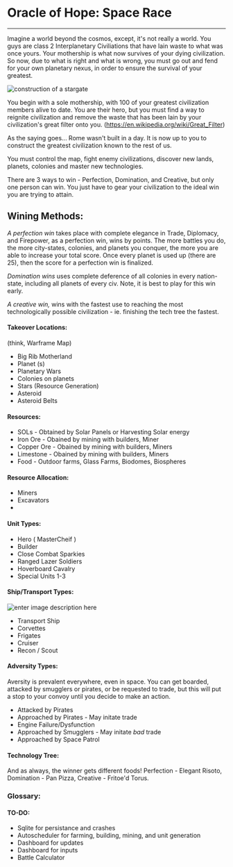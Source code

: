 # Oracle of Hope: Space Race
---
Imagine a world beyond the cosmos, except, it's not really a world. You guys are class 2 Interplanetary Civiliations that have lain waste to what was once yours. Your mothership is what now survives of your dying civilization. So now, due to what is right and what is wrong, you must go out and fend for your own planetary nexus, in order to ensure the survival of your greatest.

 ![construction of a stargate](https://image.freepik.com/free-photo/human-ring-stronghold-outer-planet-science-fiction-illustration_456031-76.jpg)

You begin with a sole mothership, with 100 of your greatest civilization members alive to date. You are their hero, but you must find a way to reignite civilization and remove the waste that has been lain by your civilization's great filter onto you. (https://en.wikipedia.org/wiki/Great_Filter)

  

As the saying goes... Rome wasn't built in a day. It is now up to you to construct the greatest civilization known to the rest of us.

You must control the map, fight enemy civilizations, discover new lands, planets, colonies and master new technologies.

There are 3 ways to win - Perfection, Domination, and Creative, but only one person can win. You just have to gear your civilization to the ideal win you are trying to attain.

## Wining Methods:

*A perfection win* takes place with complete elegance in Trade, Diplomacy, and Firepower, as a perfection win, wins by points. The more battles you do, the more city-states, colonies, and planets you conquer, the more you are able to increase your total score. Once every planet is used up (there are 25), then the score for a perfection win is finalized.

*Domination wins* uses complete deference of all colonies in every nation-state, including all planets of every civ. Note, it is best to play for this win early.

*A creative win,* wins with the fastest use to reaching the most technologically possible civilization - ie. finishing the tech tree the fastest.

#### Takeover Locations: 
(think, Warframe Map) 
- Big Rib Motherland
- Planet (s)
- Planetary Wars
- Colonies on planets
- Stars (Resource Generation)
- Asteroid
- Asteroid Belts

#### Resources:

- SOLs - Obtained by Solar Panels or Harvesting Solar energy
- Iron Ore - Obained by mining with builders, Miner
- Copper Ore - Obained by mining with builders, Miners
- Limestone - Obained by mining with builders, Miners
- Food - Outdoor farms, Glass Farms, Biodomes, Biospheres

#### Resource Allocation:
- Miners
- Excavators
- 

#### Unit Types:
- Hero ( MasterCheif )
- Builder
- Close Combat Sparkies
- Ranged Lazer Soldiers
- Hoverboard Cavalry
- Special Units 1-3

#### Ship/Transport Types: 

![enter image description here](https://images-wixmp-ed30a86b8c4ca887773594c2.wixmp.com/f/14742e20-ac3e-4580-b025-163d5b8c6575/dbvxqun-2ad00b69-c89b-4e3d-9e7e-cc2fae2145a0.jpg/v1/fill/w_1600,h_2249,q_75,strp/systems_alliance_frigates__scouts_and_corvettes_by_euderion_dbvxqun-fullview.jpg?token=eyJ0eXAiOiJKV1QiLCJhbGciOiJIUzI1NiJ9.eyJzdWIiOiJ1cm46YXBwOjdlMGQxODg5ODIyNjQzNzNhNWYwZDQxNWVhMGQyNmUwIiwiaXNzIjoidXJuOmFwcDo3ZTBkMTg4OTgyMjY0MzczYTVmMGQ0MTVlYTBkMjZlMCIsIm9iaiI6W1t7ImhlaWdodCI6Ijw9MjI0OSIsInBhdGgiOiJcL2ZcLzE0NzQyZTIwLWFjM2UtNDU4MC1iMDI1LTE2M2Q1YjhjNjU3NVwvZGJ2eHF1bi0yYWQwMGI2OS1jODliLTRlM2QtOWU3ZS1jYzJmYWUyMTQ1YTAuanBnIiwid2lkdGgiOiI8PTE2MDAifV1dLCJhdWQiOlsidXJuOnNlcnZpY2U6aW1hZ2Uub3BlcmF0aW9ucyJdfQ.NgTFfOfHgp4TlCdAuIAWy64rnHYMyR1iTLoXcNeuZUo)
- Transport Ship
- Corvettes
- Frigates
- Cruiser
- Recon / Scout

#### Adversity Types: 
Aversity is prevalent everywhere, even in space. You can get boarded, attacked by smugglers or pirates, or be requested to trade, but this will put a stop to your convoy until you decide to make an action. 

- Attacked by Pirates
- Approached by Pirates - May initate trade
- Engine Failure/Dysfunction
- Approached by Smugglers - May initate *bad* trade
- Approached by Space Patrol

#### Technology Tree:


And as always, the winner gets different foods! Perfection - Elegant Risoto, Domination - Pan Pizza, Creative - Fritoe'd Torus.

### Glossary:


#### TO-DO:
- Sqlite for persistance and crashes
- Autoscheduler for farming, building, mining, and unit generation
- Dashboard for updates
- Dashboard for inputs
- Battle Calculator